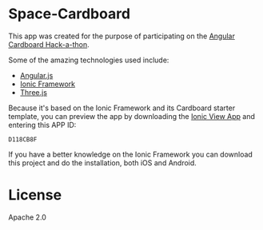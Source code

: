 # Space-Cardboard
This app was created for the purpose of participating on the [Angular Cardboard Hack-a-thon](https://angular.io/cardboard/).

Some of the amazing technologies used include:
  - [Angular.js](https://angularjs.org/)
  - [Ionic Framework](http://ionicframework.com/)
  - [Three.js](http://threejs.org/)

Because it's based on the Ionic Framework and its Cardboard starter template, you can preview the app by downloading the [Ionic View App](http://view.ionic.io/) and entering this APP ID:
```
D118CB8F
```
If you have a better knowledge on the Ionic Framework you can download this project and do the installation, both iOS and Android.

# License
Apache 2.0

